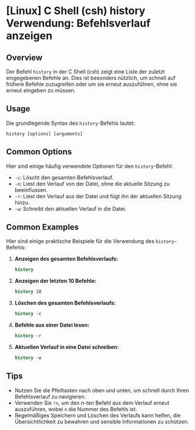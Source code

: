 # [Linux] C Shell (csh) history Verwendung: Befehlsverlauf anzeigen

## Overview
Der Befehl `history` in der C Shell (csh) zeigt eine Liste der zuletzt eingegebenen Befehle an. Dies ist besonders nützlich, um schnell auf frühere Befehle zuzugreifen oder um sie erneut auszuführen, ohne sie erneut eingeben zu müssen.

## Usage
Die grundlegende Syntax des `history`-Befehls lautet:

```
history [options] [arguments]
```

## Common Options
Hier sind einige häufig verwendete Optionen für den `history`-Befehl:

- `-c`: Löscht den gesamten Befehlsverlauf.
- `-n`: Liest den Verlauf von der Datei, ohne die aktuelle Sitzung zu beeinflussen.
- `-r`: Liest den Verlauf aus der Datei und fügt ihn der aktuellen Sitzung hinzu.
- `-w`: Schreibt den aktuellen Verlauf in die Datei.

## Common Examples
Hier sind einige praktische Beispiele für die Verwendung des `history`-Befehls:

1. **Anzeigen des gesamten Befehlsverlaufs:**
   ```csh
   history
   ```

2. **Anzeigen der letzten 10 Befehle:**
   ```csh
   history 10
   ```

3. **Löschen des gesamten Befehlsverlaufs:**
   ```csh
   history -c
   ```

4. **Befehle aus einer Datei lesen:**
   ```csh
   history -r
   ```

5. **Aktuellen Verlauf in eine Datei schreiben:**
   ```csh
   history -w
   ```

## Tips
- Nutzen Sie die Pfeiltasten nach oben und unten, um schnell durch Ihren Befehlsverlauf zu navigieren.
- Verwenden Sie `!n`, um den n-ten Befehl aus dem Verlauf erneut auszuführen, wobei `n` die Nummer des Befehls ist.
- Regelmäßiges Speichern und Löschen des Verlaufs kann helfen, die Übersichtlichkeit zu bewahren und sensible Informationen zu schützen.